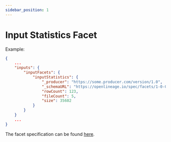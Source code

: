 ```yaml
---
sidebar_position: 1
---
```


# Input Statistics Facet

Example:

```json
{
    ...
    "inputs": {
        "inputFacets": {
            "inputStatistics": {
                "_producer": "https://some.producer.com/version/1.0",
                "_schemaURL": "https://openlineage.io/spec/facets/1-0-0/InputStatisticsInputDatasetFacet.json",
                "rowCount": 123,
                "fileCount": 5,
                "size": 35602
            }
        }
    }
    ...
}
```
The facet specification can be found [here](https://openlineage.io/spec/facets/1-0-0/InputStatisticsInputDatasetFacet.json).
